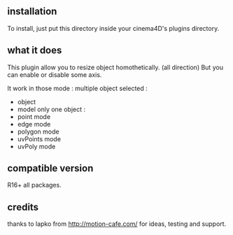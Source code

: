## installation

To install, just put this directory inside your cinema4D's plugins directory.

## what it does

This plugin allow you to resize object homothetically. (all direction)
But you can enable or disable some axis.

It work in those mode :
 multiple object selected : 
- object 
- model 
 only one object : 
- point mode 
- edge mode
- polygon mode
- uvPoints mode 
- uvPoly mode


## compatible version 
R16+ all packages.

## credits

thanks to lapko from http://motion-cafe.com/ for ideas, testing and support.